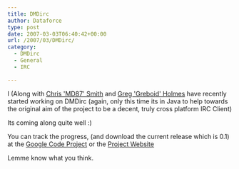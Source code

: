 ```yaml
---
title: DMDirc
author: Dataforce
type: post
date: 2007-03-03T06:40:42+00:00
url: /2007/03/DMDirc/
category:
  - DMDirc
  - General
  - IRC

---
```

I (Along with [Chris 'MD87' Smith](http://www.md87.co.uk) and [Greg 'Greboid' Holmes](http://www.greboid.com) have recently started working on DMDirc (again, only this time its in Java to help towards the original aim of the project to be a decent, truly cross platform IRC Client)

Its coming along quite well :)

You can track the progress, (and download the current release which is 0.1) at the [Google Code Project](http://code.google.com/p/dmdirc) or the [Project Website](http://www.dmdirc.com/)

Lemme know what you think.
